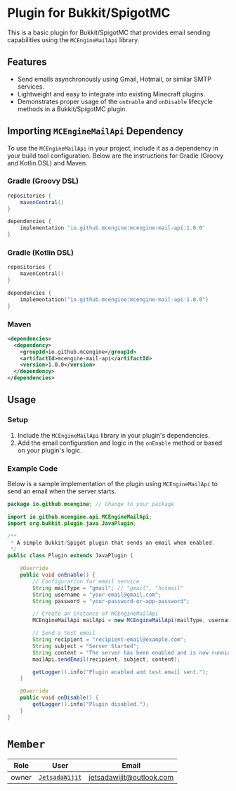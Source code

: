# Plugin for Bukkit/SpigotMC

This is a basic plugin for Bukkit/SpigotMC that provides email sending capabilities using the `MCEngineMailApi` library.

## Features
- Send emails asynchronously using Gmail, Hotmail, or similar SMTP services.
- Lightweight and easy to integrate into existing Minecraft plugins.
- Demonstrates proper usage of the `onEnable` and `onDisable` lifecycle methods in a Bukkit/SpigotMC plugin.

## Importing `MCEngineMailApi` Dependency

To use the `MCEngineMailApi` in your project, include it as a dependency in your build tool configuration. Below are the instructions for Gradle (Groovy and Kotlin DSL) and Maven.

### Gradle (Groovy DSL)
```groovy
repositories {
    mavenCentral()
}

dependencies {
    implementation 'io.github.mcengine:mcengine-mail-api:1.0.0'
}
```

### Gradle (Kotlin DSL)
```kotlin
repositories {
    mavenCentral()
}

dependencies {
    implementation("io.github.mcengine:mcengine-mail-api:1.0.0")
}
```

### Maven
```xml
<dependencies>
  <dependency>
    <groupId>io.github.mcengine</groupId>
    <artifactId>mcengine-mail-api</artifactId>
    <version>1.0.0</version>
  </dependency>
</dependencies>
```

## Usage

### Setup
1. Include the `MCEngineMailApi` library in your plugin's dependencies.
2. Add the email configuration and logic in the `onEnable` method or based on your plugin's logic.

### Example Code

Below is a sample implementation of the plugin using `MCEngineMailApi` to send an email when the server starts.

```java
package io.github.mcengine; // Change to your package

import io.github.mcengine.api.MCEngineMailApi;
import org.bukkit.plugin.java.JavaPlugin;

/**
 * A simple Bukkit/Spigot plugin that sends an email when enabled.
 */
public class Plugin extends JavaPlugin {

    @Override
    public void onEnable() {
        // Configuration for email service
        String mailType = "gmail"; // "gmail", "hotmail"
        String username = "your-email@gmail.com";
        String password = "your-password-or-app-password";

        // Create an instance of MCEngineMailApi
        MCEngineMailApi mailApi = new MCEngineMailApi(mailType, username, password);

        // Send a test email
        String recipient = "recipient-email@example.com";
        String subject = "Server Started";
        String content = "The server has been enabled and is now running.";
        mailApi.sendEmail(recipient, subject, content);

        getLogger().info("Plugin enabled and test email sent.");
    }

    @Override
    public void onDisable() {
        getLogger().info("Plugin disabled.");
    }
}
```

# `Member`

|Role|User|Email|
|-|-|-|
|owner|[`JetsadaWijit`](https://github.com/JetsadaWijit)|jetsadawijit@outlook.com|
